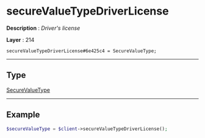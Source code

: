 # secureValueTypeDriverLicense

**Description** : *Driver&#039;s license*

**Layer** : 214

```tl
secureValueTypeDriverLicense#6e425c4 = SecureValueType;
```

---

## Type

[SecureValueType](type/SecureValueType)

---

## Example

```php
$secureValueType = $client->secureValueTypeDriverLicense();
```